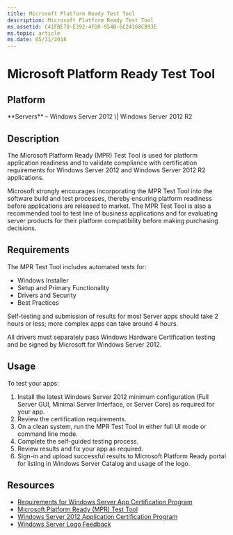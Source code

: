 ```yaml
---
title: Microsoft Platform Ready Test Tool
description: Microsoft Platform Ready Test Tool
ms.assetid: C41FBE70-E392-4FD0-954B-6C24168CB93E
ms.topic: article
ms.date: 05/31/2018
---
```


# Microsoft Platform Ready Test Tool

## Platform

<dl> **Servers** – Windows Server 2012 \| Windows Server 2012 R2  
</dl>

## Description

The Microsoft Platform Ready (MPR) Test Tool is used for platform application readiness and to validate compliance with certification requirements for Windows Server 2012 and Windows Server 2012 R2 applications.

Microsoft strongly encourages incorporating the MPR Test Tool into the software build and test processes, thereby ensuring platform readiness before applications are released to market. The MPR Test Tool is also a recommended tool to test line of business applications and for evaluating server products for their platform compatibility before making purchasing decisions.

## Requirements

The MPR Test Tool includes automated tests for:

-   Windows Installer
-   Setup and Primary Functionality
-   Drivers and Security
-   Best Practices

Self-testing and submission of results for most Server apps should take 2 hours or less; more complex apps can take around 4 hours.

All drivers must separately pass Windows Hardware Certification testing and be signed by Microsoft for Windows Server 2012.

## Usage

To test your apps:

1.  Install the latest Windows Server 2012 minimum configuration (Full Server GUI, Minimal Server Interface, or Server Core) as required for your app.
2.  Review the certification requirements.
3.  On a clean system, run the MPR Test Tool in either full UI mode or command line mode.
4.  Complete the self-guided testing process.
5.  Review results and fix your app as required.
6.  Sign-in and upload successful results to Microsoft Platform Ready portal for listing in Windows Server Catalog and usage of the logo.

## Resources

-   [Requirements for Windows Server App Certification Program](https://go.microsoft.com/fwlink/p/?linkid=225718)
-   [Microsoft Platform Ready (MPR) Test Tool](https://go.microsoft.com/fwlink/p/?LinkID=241644)
-   [Windows Server 2012 Application Certification Program](https://go.microsoft.com/fwlink/p/?LinkID=241671)
-   [Windows Server Logo Feedback](mailto:WSLogoFB@microsoft.com)

 

 




